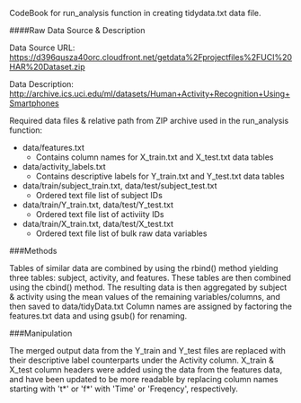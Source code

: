 CodeBook for run_analysis function in creating tidydata.txt data file.

####Raw Data Source & Description

Data Source URL: https://d396qusza40orc.cloudfront.net/getdata%2Fprojectfiles%2FUCI%20HAR%20Dataset.zip 

Data Description: http://archive.ics.uci.edu/ml/datasets/Human+Activity+Recognition+Using+Smartphones 

Required data files & relative path from ZIP archive used in the run_analysis function:
- data/features.txt
  - Contains column names for X_train.txt and X_test.txt data tables
- data/activity_labels.txt
  - Contains descriptive labels for Y_train.txt and Y_test.txt data tables
- data/train/subject_train.txt, data/test/subject_test.txt
  - Ordered text file list of subject IDs
- data/train/Y_train.txt, data/test/Y_test.txt
  - Ordered text file list of activiity IDs
- data/train/X_train.txt, data/test/X_test.txt
  - Ordered text file list of bulk raw data variables

###Methods

Tables of similar data are combined by using the rbind() method yielding three tables: subject, activity, and features.  These tables are then combined using the cbind() method.  The resulting data is then aggregated by subject & activity using the mean values of the remaining variables/columns, and then saved to data/tidyData.txt
Column names are assigned by factoring the features.txt data and using gsub() for renaming. 

###Manipulation

The merged output data from the Y_train and Y_test files are replaced with their descriptive label counterparts under the Activity column.  X_train & X_test column headers were added using the data from the features data, and have been updated to be more readable by replacing column names starting with 't*' or 'f*' with 'Time' or 'Freqency', respectively.
